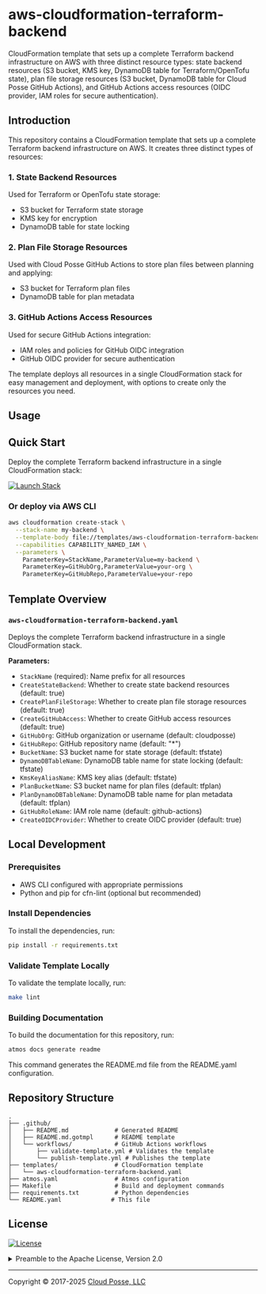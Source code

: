 # aws-cloudformation-terraform-backend


CloudFormation template that sets up a complete Terraform backend infrastructure on AWS with three distinct resource types: state backend resources (S3 bucket, KMS key, DynamoDB table for Terraform/OpenTofu state), plan file storage resources (S3 bucket, DynamoDB table for Cloud Posse GitHub Actions), and GitHub Actions access resources (OIDC provider, IAM roles for secure authentication).


## Introduction

This repository contains a CloudFormation template that sets up a complete Terraform backend infrastructure on AWS. It creates three distinct types of resources:

### 1. State Backend Resources
Used for Terraform or OpenTofu state storage:
- S3 bucket for Terraform state storage
- KMS key for encryption
- DynamoDB table for state locking

### 2. Plan File Storage Resources
Used with Cloud Posse GitHub Actions to store plan files between planning and applying:
- S3 bucket for Terraform plan files
- DynamoDB table for plan metadata

### 3. GitHub Actions Access Resources
Used for secure GitHub Actions integration:
- IAM roles and policies for GitHub OIDC integration
- GitHub OIDC provider for secure authentication

The template deploys all resources in a single CloudFormation stack for easy management and deployment, with options to create only the resources you need.



## Usage

## Quick Start

Deploy the complete Terraform backend infrastructure in a single CloudFormation stack:

[![Launch Stack](https://s3.amazonaws.com/cloudformation-examples/cloudformation-launch-stack.png)](https://console.aws.amazon.com/cloudformation/home?region=us-east-1#/stacks/new?stackName=terraform-backend&templateURL=https://s3.amazonaws.com/cloudposse-terraform-backend-quickstart/aws-cloudformation-terraform-backend.yaml)

### Or deploy via AWS CLI

```bash
aws cloudformation create-stack \
  --stack-name my-backend \
  --template-body file://templates/aws-cloudformation-terraform-backend.yaml \
  --capabilities CAPABILITY_NAMED_IAM \
  --parameters \
    ParameterKey=StackName,ParameterValue=my-backend \
    ParameterKey=GitHubOrg,ParameterValue=your-org \
    ParameterKey=GitHubRepo,ParameterValue=your-repo
```

## Template Overview

### `aws-cloudformation-terraform-backend.yaml`
Deploys the complete Terraform backend infrastructure in a single CloudFormation stack.

**Parameters:**
- `StackName` (required): Name prefix for all resources
- `CreateStateBackend`: Whether to create state backend resources (default: true)
- `CreatePlanFileStorage`: Whether to create plan file storage resources (default: true)
- `CreateGitHubAccess`: Whether to create GitHub access resources (default: true)
- `GitHubOrg`: GitHub organization or username (default: cloudposse)
- `GitHubRepo`: GitHub repository name (default: "*")
- `BucketName`: S3 bucket name for state storage (default: tfstate)
- `DynamoDBTableName`: DynamoDB table name for state locking (default: tfstate)
- `KmsKeyAliasName`: KMS key alias (default: tfstate)
- `PlanBucketName`: S3 bucket name for plan files (default: tfplan)
- `PlanDynamoDBTableName`: DynamoDB table name for plan metadata (default: tfplan)
- `GitHubRoleName`: IAM role name (default: github-actions)
- `CreateOIDCProvider`: Whether to create OIDC provider (default: true)

## Local Development

### Prerequisites
- AWS CLI configured with appropriate permissions
- Python and pip for cfn-lint (optional but recommended)

### Install Dependencies

To install the dependencies, run:

```bash
pip install -r requirements.txt
```

### Validate Template Locally

To validate the template locally, run:

```bash
make lint
```

### Building Documentation

To build the documentation for this repository, run:

```bash
atmos docs generate readme
```

This command generates the README.md file from the README.yaml configuration.

## Repository Structure

```
.
├── .github/
│   ├── README.md             # Generated README
│   ├── README.md.gotmpl      # README template
│   └── workflows/            # GitHub Actions workflows
│       ├── validate-template.yml # Validates the template
│       └── publish-template.yml # Publishes the template
├── templates/                # CloudFormation template
│   └── aws-cloudformation-terraform-backend.yaml
├── atmos.yaml                # Atmos configuration
├── Makefile                  # Build and deployment commands
├── requirements.txt          # Python dependencies
└── README.yaml              # This file
```










## License

<a href="https://opensource.org/licenses/Apache-2.0"><img src="https://img.shields.io/badge/License-Apache%202.0-blue.svg?style=for-the-badge" alt="License"></a>

<details>
<summary>Preamble to the Apache License, Version 2.0</summary>
<br/>
<br/>



```text
Licensed to the Apache Software Foundation (ASF) under one
or more contributor license agreements.  See the NOTICE file
distributed with this work for additional information
regarding copyright ownership.  The ASF licenses this file
to you under the Apache License, Version 2.0 (the
"License"); you may not use this file except in compliance
with the License.  You may obtain a copy of the License at

  https://www.apache.org/licenses/LICENSE-2.0

Unless required by applicable law or agreed to in writing,
software distributed under the License is distributed on an
"AS IS" BASIS, WITHOUT WARRANTIES OR CONDITIONS OF ANY
KIND, either express or implied.  See the License for the
specific language governing permissions and limitations
under the License.
```
</details>


---
Copyright © 2017-2025 [Cloud Posse, LLC](https://cpco.io/copyright)
 